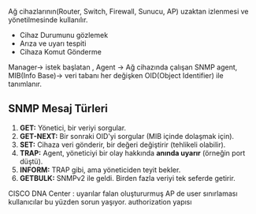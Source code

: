 Ağ cihazlarının(Router, Switch, Firewall, Sunucu, AP) uzaktan izlenmesi ve yönetilmesinde kullanılır.
- Cihaz Durumunu gözlemek
- Arıza ve uyarı tespiti
- Cihaza Komut Gönderme

Manager-> istek başlatan , 
Agent -> Ağ cihazında çalışan SNMP agent,  
MIB(Info Base)-> veri tabanı her değişken OID(Object Identifier) ile tanımlanır.
## SNMP Mesaj Türleri
1. **GET:** Yönetici, bir veriyi sorgular.
2. **GET-NEXT:** Bir sonraki OID'yi sorgular (MIB içinde dolaşmak için).
3. **SET:** Cihaza veri gönderir, bir değeri değiştirir (tehlikeli olabilir).
4. **TRAP:** Agent, yöneticiyi bir olay hakkında **anında uyarır** (örneğin port düştü).
5. **INFORM:** TRAP gibi, ama yöneticiden teyit bekler.
6. **GETBULK:** SNMPv2 ile geldi. Birden fazla veriyi tek seferde getirir.

CISCO DNA Center : 
uyarılar falan oluştururmuş AP de user sınırlaması  kullanıcılar bu yüzden sorun yaşıyor.
authorization yapısı 

